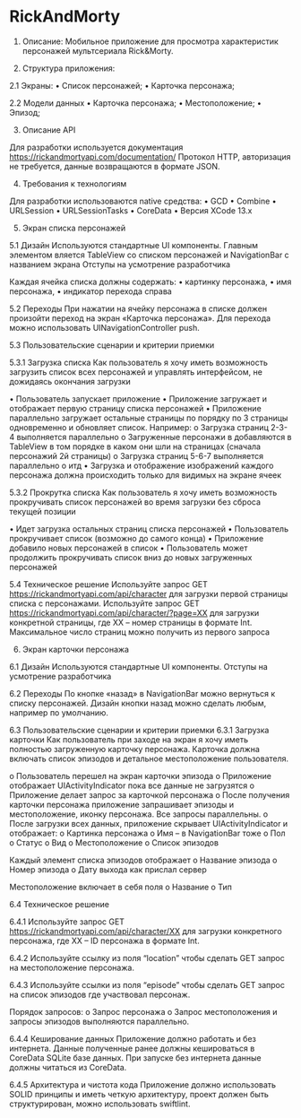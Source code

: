 # RickAndMorty

1. Описание:
Мобильное приложение для просмотра характеристик персонажей мультсериала Rick&Morty.

2. Структура приложения:

2.1	Экраны:
•	Список персонажей;
•	Карточка персонажа;

2.2	Модели данных
•	Карточка персонажа;
•	Местоположение;
•	Эпизод;

3. Описание  API

Для разработки используется документация https://rickandmortyapi.com/documentation/
Протокол HTTP, авторизация не требуется, данные возвращаются в формате JSON.

4. Требования к технологиям

Для разработки использоваются native средства:
•	GCD
•	Combine
•	URLSession
•	URLSessionTasks
•	CoreData
•	Версия XCode 13.x

5. Экран списка персонажей

5.1	Дизайн
Используются стандартные UI компоненты.
Главным элементом вляется TableView со списком персонажей и NavigationBar с названием экрана
Отступы на усмотрение разработчика

Каждая ячейка списка должны содержать: 
•	картинку персонажа, 
•	имя персонажа, 
•	индикатор перехода справа

5.2	Переходы
При нажатии на ячейку персонажа в списке должен произойти переход на экран «Карточка персонажа». 
Для перехода можно использовать UINavigationController push.

5.3	Пользовательские сценарии и критерии приемки

5.3.1	Загрузка списка
Как пользователь я хочу иметь возможность загрузить список всех персонажей и управлять интерфейсом, не дожидаясь окончания загрузки

•	Пользователь запускает приложение
•	Приложение загружает и отображает первую страницу списка персонажей
•	Приложение параллельно загружает остальные страницы по порядку по 3 страницы одновременно и обновляет список. 
Например: 
o	Загрузка страниц 2-3-4 выполняется параллельно
o	Загруженные персонажи в добавляются в TableView в том порядке в каком они шли на страницах (сначала персонажий 2й страницы)
o	Загрузка страниц 5-6-7 выполняется параллельно
o	итд
•	Загрузка и отображение изображений каждого персонажа должна происходить только для видимых на экране ячеек

5.3.2	Прокрутка списка
Как пользователь я хочу иметь возможность прокручивать список персонажей во время загрузки без сброса текущей позиции

•	Идет загрузка остальных страниц списка персонажей
•	Пользователь прокручивает список (возможно до самого конца)
•	Приложение добавило новых персонажей в список
•	Пользователь может продолжить прокручивать список вниз до новых загруженных персонажей

5.4	Техническое решение 
Используйте запрос GET https://rickandmortyapi.com/api/character для загрузки первой страницы списка с персонажами.
Используйте запрос GET https://rickandmortyapi.com/api/character/?page=XX для загрузки конкретной страницы, где XX – номер страницы в формате Int.
Максимальное число страниц можно получить из первого запроса

6. Экран карточки персонажа

6.1	Дизайн 
Используются стандартные UI компоненты.
Отступы на усмотрение разработчика

6.2	Переходы
По кнопке «назад» в NavigationBar можно вернуться к списку персонажей. Дизайн кнопки назад можно сделать любым, например по умолчанию.

6.3	Пользовательские сценарии и критерии приемки
6.3.1	Загрузка карточки
Как пользователь при заходе на экран я хочу иметь полностью загруженную карточку персонажа. Карточка должна включать список эпизодов и детальное местоположение пользователя.

o	Пользователь перешел на экран карточки эпизода
o	Приложение отображает UIActivityIndicator пока все данные не загрузятся
o	Приложение делает запрос за карточкой персонажа
o	После получения карточки персонажа приложение запрашивает эпизоды и местоположение, иконку персонажа. Все запросы параллельны.
o	После загрузки всех данных, приложение скрывает UIActivityIndicator и отображает:
o	Картинка персонажа
o	Имя – в NavigationBar тоже
o	Пол 
o	Статус
o	Вид
o	Местоположение
o	Список эпизодов

Каждый элемент списка эпизодов отображает
o	Название эпизода
o	Номер эпизода
o	Дату выхода как прислал сервер

Местоположение включает в себя поля
o	Название
o	Тип

6.4	Техническое решение 

6.4.1	Используйте запрос GET https://rickandmortyapi.com/api/character/XX для загрузки конкретного персонажа, где XX – ID персонажа в формате Int.

6.4.2	Используйте ссылку из поля “location” чтобы сделать  GET запрос на местоположение персонажа.

6.4.3	Используйте ссылки из поля “episode” чтобы сделать  GET запрос на список эпизодов где участвовал персонаж.

Порядок запросов:
o	Запрос персонажа
o	Запрос местоположения и запросы эпизодов выполняются параллельно.


6.4.4	Кеширование данных
Приложение должно работать и без интернета. Данные полученные ранее должны кешироваться в CoreData SQLite базе данных.
При запуске без интернета данные должны читаться из CoreData.

6.4.5	Архитектура и чистота кода
Приложение должно использовать SOLID принципы и иметь четкую архитектуру, проект должен быть структурирован, можно использовать swiftlint.
